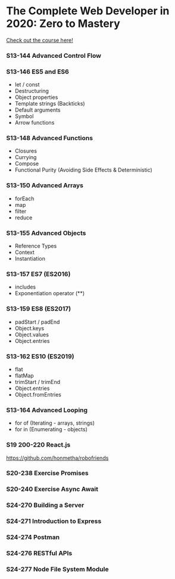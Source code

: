 # The Complete Web Developer in 2020: Zero to Mastery
[Check out the course here!](https://www.udemy.com/course/the-complete-web-developer-zero-to-mastery/)

### S13-144 Advanced Control Flow

### S13-146 ES5 and ES6
- let / const
- Destructuring
- Object properties
- Template strings (Backticks)
- Default arguments
- Symbol
- Arrow functions

### S13-148 Advanced Functions
- Closures
- Currying
- Compose
- Functional Purity (Avoiding Side Effects & Deterministic)

### S13-150 Advanced Arrays
- forEach
- map
- filter
- reduce

### S13-155 Advanced Objects
- Reference Types
- Context
- Instantiation

### S13-157 ES7 (ES2016)
- includes
- Exponentiation operator (**)

### S13-159 ES8 (ES2017)
- padStart / padEnd
- Object.keys
- Object.values
- Object.entries

### S13-162 ES10 (ES2019)
- flat
- flatMap
- trimStart / trimEnd
- Object.entries
- Object.fromEntries

### S13-164 Advanced Looping
- for of (Iterating - arrays, strings)
- for in (Enumerating - objects)

### S19 200-220 React.js
https://github.com/honmetha/robofriends

### S20-238 Exercise Promises

### S20-240 Exercise Async Await

### S24-270 Building a Server

### S24-271 Introduction to Express

### S24-274 Postman

### S24-276 RESTful APIs

### S24-277 Node File System Module
